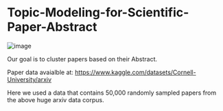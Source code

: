 # Topic-Modeling-for-Scientific-Paper-Abstract

![image](https://github.com/areegtarek/Topic-Modeling-for-Scientific-Paper-Abstract/assets/46351336/d5abdb28-1f02-413e-90a1-5bb0044e9a23)

Our goal is to cluster papers based on their Abstract.

Paper data avaialble at: https://www.kaggle.com/datasets/Cornell-University/arxiv

Here we used a data that contains 50,000 randomly sampled papers from the above huge arxiv data corpus.
